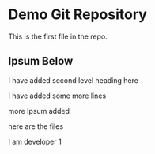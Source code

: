 # Demo Git Repository

This is the first file in the repo.

## Ipsum Below

I have added second level heading here

I have added some more lines

more Ipsum added

here are the files

I am developer 1
